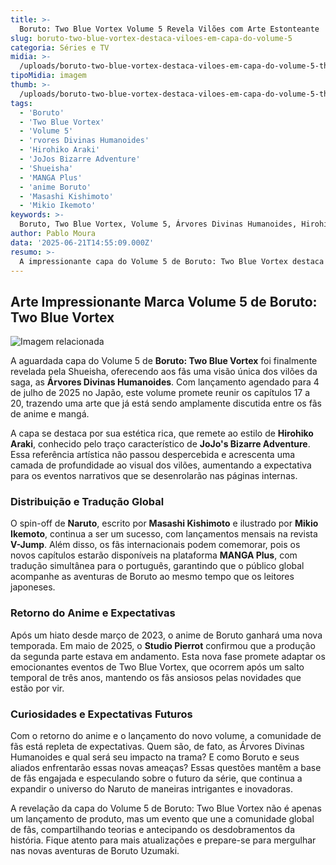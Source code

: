 ```yaml
---
title: >-
  Boruto: Two Blue Vortex Volume 5 Revela Vilões com Arte Estonteante
slug: boruto-two-blue-vortex-destaca-viloes-em-capa-do-volume-5
categoria: Séries e TV
midia: >-
  /uploads/boruto-two-blue-vortex-destaca-viloes-em-capa-do-volume-5-thumb.png
tipoMidia: imagem
thumb: >-
  /uploads/boruto-two-blue-vortex-destaca-viloes-em-capa-do-volume-5-thumb.png
tags:
  - 'Boruto'
  - 'Two Blue Vortex'
  - 'Volume 5'
  - 'rvores Divinas Humanoides'
  - 'Hirohiko Araki'
  - 'JoJos Bizarre Adventure'
  - 'Shueisha'
  - 'MANGA Plus'
  - 'anime Boruto'
  - 'Masashi Kishimoto'
  - 'Mikio Ikemoto'
keywords: >-
  Boruto, Two Blue Vortex, Volume 5, Árvores Divinas Humanoides, Hirohiko Araki, JoJo's Bizarre Adventure, Shueisha, MANGA Plus, anime Boruto, Masashi Kishimoto, Mikio Ikemoto
author: Pablo Moura
data: '2025-06-21T14:55:09.000Z'
resumo: >-
  A impressionante capa do Volume 5 de Boruto: Two Blue Vortex destaca as temíveis Árvores Divinas Humanoides, encantando fãs com referências artísticas únicas. O lançamento japonês está marcado para 4 de julho de 2025.
---
```


## Arte Impressionante Marca Volume 5 de Boruto: Two Blue Vortex

![Imagem relacionada](/uploads/boruto-two-blue-vortex-destaca-viloes-em-capa-do-volume-5-0.png)

A aguardada capa do Volume 5 de **Boruto: Two Blue Vortex** foi finalmente revelada pela Shueisha, oferecendo aos fãs uma visão única dos vilões da saga, as **Árvores Divinas Humanoides**. Com lançamento agendado para 4 de julho de 2025 no Japão, este volume promete reunir os capítulos 17 a 20, trazendo uma arte que já está sendo amplamente discutida entre os fãs de anime e mangá.

A capa se destaca por sua estética rica, que remete ao estilo de **Hirohiko Araki**, conhecido pelo traço característico de **JoJo's Bizarre Adventure**. Essa referência artística não passou despercebida e acrescenta uma camada de profundidade ao visual dos vilões, aumentando a expectativa para os eventos narrativos que se desenrolarão nas páginas internas.

### Distribuição e Tradução Global

O spin-off de **Naruto**, escrito por **Masashi Kishimoto** e ilustrado por **Mikio Ikemoto**, continua a ser um sucesso, com lançamentos mensais na revista **V-Jump**. Além disso, os fãs internacionais podem comemorar, pois os novos capítulos estarão disponíveis na plataforma **MANGA Plus**, com tradução simultânea para o português, garantindo que o público global acompanhe as aventuras de Boruto ao mesmo tempo que os leitores japoneses.

### Retorno do Anime e Expectativas

Após um hiato desde março de 2023, o anime de Boruto ganhará uma nova temporada. Em maio de 2025, o **Studio Pierrot** confirmou que a produção da segunda parte estava em andamento. Esta nova fase promete adaptar os emocionantes eventos de Two Blue Vortex, que ocorrem após um salto temporal de três anos, mantendo os fãs ansiosos pelas novidades que estão por vir.

### Curiosidades e Expectativas Futuros

Com o retorno do anime e o lançamento do novo volume, a comunidade de fãs está repleta de expectativas. Quem são, de fato, as Árvores Divinas Humanoides e qual será seu impacto na trama? E como Boruto e seus aliados enfrentarão essas novas ameaças? Essas questões mantêm a base de fãs engajada e especulando sobre o futuro da série, que continua a expandir o universo do Naruto de maneiras intrigantes e inovadoras.

A revelação da capa do Volume 5 de Boruto: Two Blue Vortex não é apenas um lançamento de produto, mas um evento que une a comunidade global de fãs, compartilhando teorias e antecipando os desdobramentos da história. Fique atento para mais atualizações e prepare-se para mergulhar nas novas aventuras de Boruto Uzumaki.
